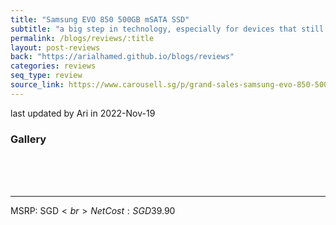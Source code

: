 ```yaml
---
title: "Samsung EVO 850 500GB mSATA SSD"
subtitle: "a big step in technology, especially for devices that still have an mSATA slot"
permalink: /blogs/reviews/:title
layout: post-reviews
back: "https://arialhamed.github.io/blogs/reviews"
categories: reviews
seq_type: review
source_link: https://www.carousell.sg/p/grand-sales-samsung-evo-850-500gb-msata-ssd-solid-state-drive-1034082397/
---
```


<span class="timestamp">last updated by Ari in 2022-Nov-19</span>



### Gallery

<br><br><br><hr>
MSRP: SGD$<br>
Net Cost: SGD$39.90